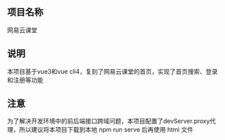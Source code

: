 ## 项目名称
网易云课堂
## 说明
本项目基于vue3和vue cli4，复刻了网易云课堂的首页，实现了首页搜索、登录和注册等功能
## 注意
为了解决开发环境中的前后端接口跨域问题，本项目配置了devServer.proxy代理，所以建议将本项目下载到本地 npm run serve 后再使用 html 文件
